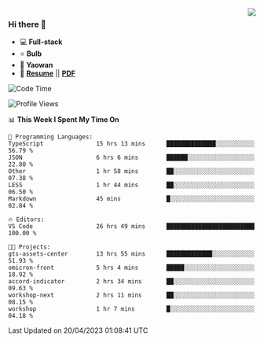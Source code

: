 <img align="right" src="https://github-readme-stats.vercel.app/api?username=LolipopJ&show_icons=true&count_private=true&hide_title=true&include_all_commits=true&theme=vue">

### Hi there 👋

- :computer: **Full-stack**
- :star: **Bulb**
- :pill: **Yaowan**
- :milky_way: [**Resume**](https://lolipopj.github.io/resume/) || [**PDF**](https://cdn.jsdelivr.net/gh/lolipopj/resume/export/resume-en.pdf)

<!--START_SECTION:waka-->
![Code Time](http://img.shields.io/badge/Code%20Time-1%2C163%20hrs%2038%20mins-blue)

![Profile Views](http://img.shields.io/badge/Profile%20Views-5-blue)

📊 **This Week I Spent My Time On** 

```text
💬 Programming Languages: 
TypeScript               15 hrs 13 mins      ██████████████░░░░░░░░░░░   56.79 % 
JSON                     6 hrs 6 mins        ██████░░░░░░░░░░░░░░░░░░░   22.80 % 
Other                    1 hr 58 mins        ██░░░░░░░░░░░░░░░░░░░░░░░   07.38 % 
LESS                     1 hr 44 mins        ██░░░░░░░░░░░░░░░░░░░░░░░   06.50 % 
Markdown                 45 mins             █░░░░░░░░░░░░░░░░░░░░░░░░   02.84 % 

🔥 Editors: 
VS Code                  26 hrs 49 mins      █████████████████████████   100.00 % 

🐱‍💻 Projects: 
gts-assets-center        13 hrs 55 mins      █████████████░░░░░░░░░░░░   51.93 % 
omicron-front            5 hrs 4 mins        █████░░░░░░░░░░░░░░░░░░░░   18.92 % 
accord-indicator         2 hrs 34 mins       ██░░░░░░░░░░░░░░░░░░░░░░░   09.63 % 
workshop-next            2 hrs 11 mins       ██░░░░░░░░░░░░░░░░░░░░░░░   08.15 % 
workshop                 1 hr 7 mins         █░░░░░░░░░░░░░░░░░░░░░░░░   04.18 % 
```


 Last Updated on 20/04/2023 01:08:41 UTC
<!--END_SECTION:waka-->
